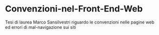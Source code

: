 # Convenzioni-nel-Front-End-Web
Tesi di laurea Marco Sansilvestri riguardo le convenzioni nelle pagine web ed errori di mal-navigazione sui siti
